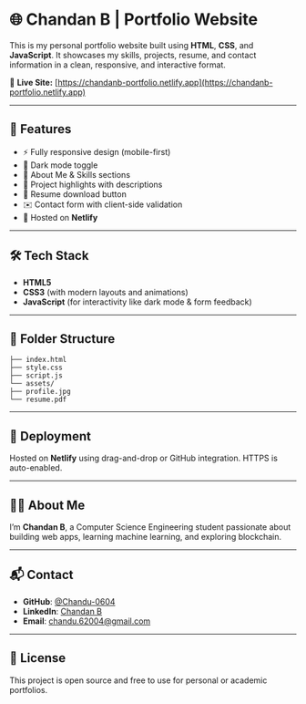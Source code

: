 # 🌐 Chandan B | Portfolio Website

This is my personal portfolio website built using **HTML**, **CSS**, and **JavaScript**. It showcases my skills, projects, resume, and contact information in a clean, responsive, and interactive format.

🔗 **Live Site:** [https://chandanb-portfolio.netlify.app](https://chandanb-portfolio.netlify.app)

---

## 📌 Features

- ⚡ Fully responsive design (mobile-first)
- 🌙 Dark mode toggle
- 💼 About Me & Skills sections
- 📁 Project highlights with descriptions
- 📄 Resume download button
- ✉️ Contact form with client-side validation
- 🚀 Hosted on **Netlify**

---

## 🛠 Tech Stack

- **HTML5**
- **CSS3** (with modern layouts and animations)
- **JavaScript** (for interactivity like dark mode & form feedback)

---

## 📂 Folder Structure
```
├── index.html
├── style.css
├── script.js
└── assets/
├── profile.jpg
└── resume.pdf
```
---

## 🚀 Deployment

Hosted on **Netlify** using drag-and-drop or GitHub integration. HTTPS is auto-enabled.

---

## 👨‍💻 About Me

I’m **Chandan B**, a Computer Science Engineering student passionate about building web apps, learning machine learning, and exploring blockchain.

---

## 📬 Contact

- **GitHub**: [@Chandu-0604](https://github.com/Chandu-0604)
- **LinkedIn**: [Chandan B](https://linkedin.com/in/chandan-b-2950a626a)
- **Email**: chandu.62004@gmail.com

---

## 📜 License

This project is open source and free to use for personal or academic portfolios.
